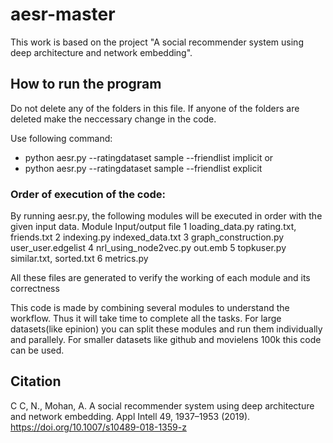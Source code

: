 # aesr-master
This work is based on the project "A social recommender system using deep architecture and network embedding".

## How to run the program

Do not delete any of the folders in this file. If anyone of the folders are deleted make the neccessary change in the code.

Use following command:

* python aesr.py --ratingdataset sample --friendlist implicit
				or
* python aesr.py --ratingdataset sample --friendlist explicit

### Order of execution of the code:
By running aesr.py, the following modules will be executed in order with the given input data.
	Module 					Input/output file
1	loading_data.py			rating.txt, friends.txt
2	indexing.py				indexed_data.txt
3	graph_construction.py	user_user.edgelist
4	nrl_using_node2vec.py	out.emb
5	topkuser.py				similar.txt, sorted.txt
6	metrics.py

All these files are generated to verify the working of each module and its correctness

This code is made by combining several modules to understand the workflow. Thus it will take time to complete all the tasks. For large datasets(like epinion) you can split these modules and run them individually and parallely. For smaller datasets like github and movielens 100k this code can be used.


## Citation
C C, N., Mohan, A. A social recommender system using deep architecture and network embedding. Appl Intell 49, 1937–1953 (2019). https://doi.org/10.1007/s10489-018-1359-z

